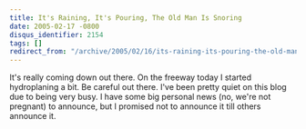 ```yaml
---
title: It's Raining, It's Pouring, The Old Man Is Snoring
date: 2005-02-17 -0800
disqus_identifier: 2154
tags: []
redirect_from: "/archive/2005/02/16/its-raining-its-pouring-the-old-man-is-snoring.aspx/"
---
```


It's really coming down out there. On the freeway today I started
hydroplaning a bit. Be careful out there. I've been pretty quiet on this
blog due to being very busy. I have some big personal news (no, we're
not pregnant) to announce, but I promised not to announce it till others
announce it.

